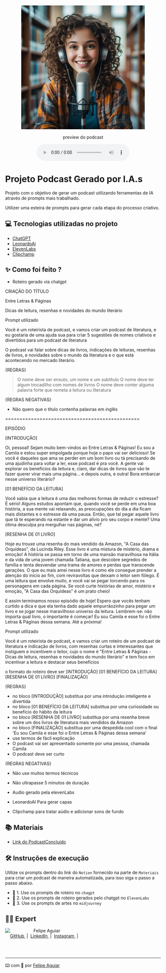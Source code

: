 <p align="center">
<img 
    src="https://github.com/Camilan82/prompts-for-podcast-generate-by-ia/blob/main/assets/podcaster.jpg"
    width="400"
</a>
</p>

<p align="center">
    preview do podcast
</p>

<div align="center">
    <audio src="output/podcast_editado.MP3" controls title="Podcast editado"></audio>
</div>

# Projeto Podcast Gerado por I.A.s


 Projeto com o objetivo de gerar um podcast utilizando ferramentas de IA através de prompts mais trabalhado.

Utilizer uma esteira de prompts para gerar cada etapa do processo criativo.

## 💻 Tecnologias utilizadas no projeto

- [ChatGPT](https://chat.openai.com/) 
- [LeonardoAi](https:https://leonardo.ai/)
- [ElevenLabs](https://beta.elevenlabs.io/)
- [Clipchamp](https://https://clipchamp.com/pt-br/)

## ✨ Como foi feito ?

- Roteiro gerado via chatgpt

CRIAÇÃO DO TÍTULO

Entre Letras & Páginas 

Dicas de leitura, resenhas e novidades do mundo literário


Prompt utilizado

Você é um roteirista de podcast, e vamos criar um podcast de literatura, e eu gostaria de uma ajuda sua para criar 5 sugestões de nomes criativos e divertidos para um podcast de literatura

O podcast vai falar sobre dicas de livros, indicações de leituras, resenhas de livros, e novidades sobre o mundo da literatura e o que está acontecendo no mercado literário.

{REGRAS}

> O nome deve ser enxuto, um nome e um subtítulo 
> O nome deve ter algum trocadilho com nomes de livros
> O nome deve conter alguma palavra forte que remeta a leitura ou literatura 

{REGRAS NEGATIVAS}

- Não quero que o título contenha palavras em inglês

===============================================

EPISÓDIO

[INTRODUÇÃO]

Oi, pessoal! Sejam muito bem-vindos ao Entre Letras & Páginas! Eu sou a Camila e estou super empolgada porque hoje o papo vai ser delicioso! Se você é daqueles que ama se perder em um bom livro ou tá precisando de uma ajudinha para voltar a ler, esse podcast é pra você. A gente vai explorar os benefícios da leitura e, claro, dar dicas de livros que vão te fazer querer virar mais uma página... e depois outra, e outra! Bora embarcar nesse universo literário?

[01 BENEFÍCIO DA LEITURA]

Você sabia que a leitura é uma das melhores formas de reduzir o estresse? É sério! Alguns estudos apontam que, quando você se perde em uma boa história, a sua mente vai relaxando, as preocupações do dia a dia ficam mais distantes e o estresse dá uma pausa. Então, que tal pegar aquele livro que tá te esperando na estante e dar um alívio pro seu corpo e mente? Uma ótima desculpa pra mergulhar nas páginas, né?

[RESENHA DE 01 LIVRO]

Hoje eu trouxe uma resenha do mais vendido da Amazon, "A Casa das Orquídeas", da Lucinda Riley. Esse livro é uma mistura de mistério, drama e emoção! A história se passa em torno de uma mansão maravilhosa na Itália e da vida de uma jovem chamada Tatiana, que descobre segredos de família e tenta desvendar uma trama de amores e perdas que transcende gerações. O que eu mais amei nesse livro é como ele consegue prender a atenção do início ao fim, com reviravoltas que deixam o leitor sem fôlego. É uma leitura que envolve muito, e você vai se pegar torcendo para os personagens em cada página. Se você curte histórias de amor, mistério e emoção, "A Casa das Orquídeas" é um prato cheio!


E assim terminamos nosso episódio de hoje! Espero que vocês tenham curtido a dica e que ela tenha dado aquele empurrãozinho para pegar um livro e se jogar nesse maravilhoso universo da leitura. Lembrem-se: não importa qual livro, o importante é começar! Eu sou Camila e esse foi o Entre Letras & Páginas dessa semana. Até a próxima!


Prompt utilizado


Você é um roteirista de podcast, e vamos criar um  roteiro de um podcast de literatura e indicação de livros, com resenhas curtas e interessantes que instiguem e incentivem o leitor, cujo o nome é "Entre Letras & Páginas - Dicas de leitura, resenhas e novidades do mundo literário" e tem foco em incentivar a leitura e destacar seus benefícios

o formato do roteiro deve ser
[INTRODUÇÃO] 
[01 BENEFÍCIO DA LEITURA]  
[RESENHA DE 01 LIVRO]
[FINALIZAÇÃO]

{REGRAS}

- no bloco [INTRODUÇÃO] substitua por uma introdução inteligente e divertida 
- no bloco [01 BENEFÍCIO DA LEITURA]  substitua por uma curiosidade ou benefício do hábito da leitura
- no bloco [RESENHA DE 01 LIVRO] substitua por uma resenha breve sobre um dos livros de literatura mais vendidos da Amazon
- no bloco [FINALIZAÇÃO] substitua por uma despedida cool com o final 'Eu sou Camila e esse foi o Entre Letras & Páginas dessa semana' 
- use termos de fácil explicação
- O podcast vai ser apresentado somente por uma pessoa, chamada Camila 
- O podcast deve ser curto

{REGRAS NEGATIVAS}

- Não use muitos termos técnicos
- Não ultrapasse 5 minutos de duração

- Audio gerado pela elevenLabs
- LeonardoAI Para gerar capas
- Clipchamp para tratar aúdio e adicionar sons de fundo

## 📚 Materiais

- [Link do PodcastConcluído](https://github.com/Camilan82/prompts-for-podcast-generate-by-ia/blob/main/output/Visualizador%20de%20%C3%A1udio%20para%20podcast%20com%20fundo%20b%C3%A1sico%20%20%E2%80%90%20Feito%20com%20o%20Clipchamp.mp4)

## 🛠️ Instruções de execução

Utilize os prompts dentro do link do `Notion` fornecido na parte de `Materiais` para criar um podcast de maneira automatizada, para isso siga o passo a passo abaixo.

- 🤖 1. Use os prompts de roteiro no `chagpt`
- 🤖 2. Use os prompts de roteiro gerados pelo chatgpt no  `ElevenLabs`
- 🤖 3. Use os prompts de artes no `midjourney`

## 👨‍💻 Expert

<p>
    <img 
      align=left 
      margin=10 
      width=80 
      src="https://avatars.githubusercontent.com/u/37452836?v=4"
    />
    <p>&nbsp&nbsp&nbspFelipe Aguiar<br>
    &nbsp&nbsp&nbsp
    <a 
        href="https://github.com/felipeAguiarCode">
        GitHub
    </a>
    &nbsp;|&nbsp;
    <a 
        href="www.linkedin.com/in/felipe-exe">
        LinkedIn
    </a>
    &nbsp;|&nbsp;
    <a 
        href="https://www.instagram.com/felipeaguiar.exe/">
        Instagram
    </a>
    &nbsp;|&nbsp;</p>
</p>
<br/><br/>
<p>

---

⌨️ com 💜 por [Felipe Aguiar](https://github.com/felipeAguiarCode)
